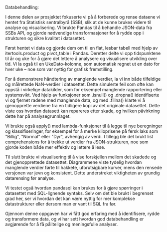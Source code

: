Databehandling:

I denne delen av prosjektet fokuserte vi på å forberede og rense dataene vi hentet fra Statistisk sentralbyrå (SSB), slik at de kunne brukes videre til analyse og visualisering. Vi brukte Pandas til å behandle JSON-data fra SSBs API, og gjorde nødvendige transformasjoner for å rydde opp i strukturen og sikre kvalitet i datasettet.

Først hentet vi data og gjorde dem om til en flat, lesbar tabell med hjelp av itertools.product og pivot_table i Pandas. Deretter delte vi opp tidspunktene til år og uke for å gjøre det lettere å analysere og visualisere utvikling over tid. Vi la også til en UkeDato-kolonne, som automatisk regnet ut en dato for hver uke – noe som var nyttig for grafisk fremstilling.

For å demonstrere håndtering av manglende verdier, la vi inn både tilfeldige og målrettede NaN-verdier i datasettet. Dette simulerte feil som ofte kan oppstå i virkelige datakilder, som for eksempel manglende rapportering eller systemsvikt. Ved hjelp av funksjoner som .isnull() og .dropna() identifiserte vi og fjernet radene med manglende data, og med .fillna() klarte vi å gjenopprette verdiene fra en tidligere kopi av det originale datasettet. Dette viste oss hvordan datasett kan repareres etter skade, og hvilken påvirkning dette har på analysegrunnlaget.

Vi brukte også apply() med lambda-funksjoner til å legge til nye beregninger og klassifiseringer, for eksempel for å merke kiloprisene på fersk laks som "Billig", "Normal" eller "Dyr", avhengig av verdi. I tillegg ble det brukt list comprehensions for å trekke ut verdier fra JSON-strukturen, noe som gjorde koden både mer effektiv og lettere å lese.

Til slutt brukte vi visualisering til å vise forskjellen mellom det skadede og det gjenopprettede datasettet. Diagrammene viste tydelig hvordan manglende verdier førte til hakkete, uforutsigbare kurver, mens den rensede versjonen var jevn og konsistent. Dette understreket viktigheten av grundig datarensing før analyse.

Vi testet også hvordan pandasql kan brukes for å gjøre spørringer i datasettet med SQL-lignende syntaks. Selv om det ble brukt i begrenset grad her, ser vi hvordan det kan være nyttig for mer komplekse datastrukturer eller dersom man er vant til SQL fra før.

Gjennom denne oppgaven har vi fått god erfaring med å identifisere, rydde og transformere data, og vi har sett hvordan god databehandling er avgjørende for å få pålitelige og meningsfulle analyser.